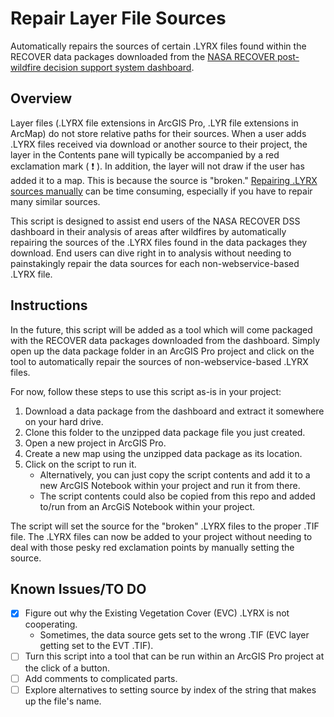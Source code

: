 
# Repair Layer File Sources

Automatically repairs the sources of certain .LYRX files found within the RECOVER data packages downloaded from the [NASA RECOVER post-wildfire decision support system dashboard](https://www.arcgis.com/apps/dashboards/19af90a8bc5d41188ed855d249bc1c72). 

## Overview 

Layer files (.LYRX file extensions in ArcGIS Pro, .LYR file extensions in ArcMap) do not store relative paths for their sources. When a user adds .LYRX files received via download or another source to their project, the layer in the Contents pane will typically be accompanied by a red exclamation mark ( :exclamation: ). In addition, the layer will not draw if the user has added it to a map. This is because the source is "broken." [Repairing .LYRX sources manually](https://pro.arcgis.com/en/pro-app/latest/help/mapping/layer-properties/repair-broken-data-links.htm) can be time consuming, especially if you have to repair many similar sources. 

This script is designed to assist end users of the NASA RECOVER DSS dashboard in their analysis of areas after wildfires by automatically repairing the sources of the .LYRX files found in the data packages they download. End users can dive right in to analysis without needing to painstakingly repair the data sources for each non-webservice-based .LYRX file.

## Instructions

In the future, this script will be added as a tool which will come packaged with the RECOVER data packages downloaded from the dashboard. Simply open up the data package folder in an ArcGIS Pro project and click on the tool to automatically repair the sources of non-webservice-based .LYRX files.

For now, follow these steps to use this script as-is in your project:

1. Download a data package from the dashboard and extract it somewhere on your hard drive.
2. Clone this folder to the unzipped data package file you just created.
3. Open a new project in ArcGIS Pro.
4. Create a new map using the unzipped data package as its location.
5. Click on the script to run it.
    - Alternatively, you can just copy the script contents and add it to a new ArcGIS Notebook within your project and run it from there.
    - The script contents could also be copied from this repo and added to/run from an ArcGiS Notebook within your project.  

The script will set the source for the "broken" .LYRX files to the proper .TIF file. The .LYRX files can now be added to your project without needing to deal with those pesky red exclamation points by manually setting the source.

## Known Issues/TO DO
- [x] Figure out why the Existing Vegetation Cover (EVC) .LYRX is not cooperating.
    - Sometimes, the data source gets set to the wrong .TIF (EVC layer getting set to the EVT .TIF).
- [ ] Turn this script into a tool that can be run within an ArcGIS Pro project at the click of a button. 
- [ ] Add comments to complicated parts.
- [ ] Explore alternatives to setting source by index of the string that makes up the file's name. 
